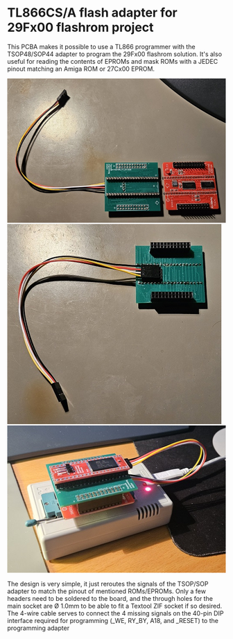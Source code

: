 # TL866CS/A flash adapter for 29Fx00 flashrom project

This PCBA makes it possible to use a TL866 programmer with the TSOP48/SOP44 adapter to program the 29Fx00 flashrom solution.
It's also useful for reading the contents of EPROMs and mask ROMs with a JEDEC pinout matching an Amiga ROM or 27Cx00 EPROM.

![TL866 adapter front](pic/adapters.jpg) ![TL866 adapter back](pic/adapter_back.jpg) ![programming stackup](pic/programming_stackup.jpg)

The design is very simple, it just reroutes the signals of the TSOP/SOP adapter to match the pinout of mentioned ROMs/EPROMs.
Only a few headers need to be soldered to the board, and the through holes for the main socket are Ø 1.0mm to be able to fit a Textool ZIF socket if so desired.
The 4-wire cable serves to connect the 4 missing signals on the 40-pin DIP interface required for programming (_WE, RY_BY, A18, and _RESET) to the programming adapter